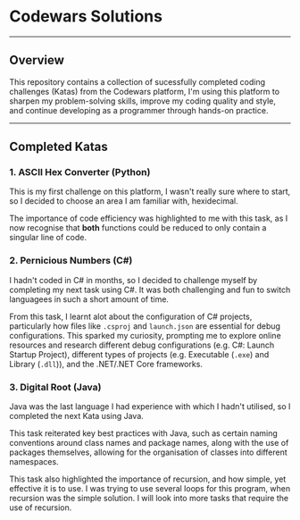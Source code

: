 # Codewars Solutions

---

## Overview

This repository contains a collection of sucessfully completed coding challenges (Katas) from the Codewars platform, I'm using this platform to sharpen my problem-solving skills, improve my coding quality and style, and continue developing as a programmer through hands-on practice.

---

## Completed Katas

### 1. ASCII Hex Converter (Python)

This is my first challenge on this platform, I wasn't really sure where to start, so I decided to choose an area I am familiar with, hexidecimal.

The importance of code efficiency was highlighted to me with this task, as I now recognise that **both** functions could be reduced to only contain a singular line of code.

### 2. Pernicious Numbers (C#)

I hadn't coded in C# in months, so I decided to challenge myself by completing my next task using C#. It was both challenging and fun to switch languagees in such a short amount of time.

From this task, I learnt alot about the configuration of C# projects, particularly how files like `.csproj` and `launch.json` are essential for debug configurations. This sparked my curiosity, prompting me to explore online resources and research different debug configurations (e.g. C#: Launch Startup Project), different types of projects (e.g. Executable (`.exe`) and Library (`.dll`)), and the .NET/.NET Core frameworks.

### 3. Digital Root (Java)

Java was the last language I had experience with which I hadn't utilised, so I completed the next Kata using Java.

This task reiterated key best practices with Java, such as certain naming conventions around class names and package names, along with the use of packages themselves, allowing for the organisation of classes into different namespaces.

This task also highlighted the importance of recursion, and how simple, yet effective it is to use. I was trying to use several loops for this program, when recursion was the simple solution. I will look into more tasks that require the use of recursion.